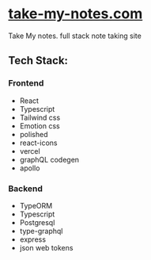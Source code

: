 # [take-my-notes.com](https://take-my-notes.com)

Take My notes. full stack note taking site 

## Tech Stack: 

### Frontend 

* React
* Typescript 
* Tailwind css 
* Emotion css 
* polished 
* react-icons
* vercel 
* graphQL codegen 
* apollo 

### Backend 
* TypeORM 
* Typescript 
* Postgresql 
* type-graphql 
* express
* json web tokens 
